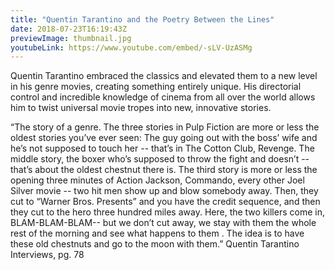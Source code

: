 ```yaml
---
title: "Quentin Tarantino and the Poetry Between the Lines"
date: 2018-07-23T16:19:43Z
previewImage: thumbnail.jpg
youtubeLink: https://www.youtube.com/embed/-sLV-UzASMg
---
```


Quentin Tarantino embraced the classics and elevated them to a new level in his genre movies, creating something entirely unique. His directorial control and incredible knowledge of cinema from all over the world allows him to twist universal movie tropes into new, innovative stories.

 “The story of a genre. The three stories in Pulp Fiction are more or less the oldest stories you’ve ever seen: The guy going out with the boss’ wife and he’s not supposed to touch her -- that’s in The Cotton Club, Revenge. The middle story, the boxer who’s supposed to throw the fight and doesn’t -- that’s about the oldest chestnut there is. The third story is more or less the opening three minutes of Action Jackson, Commando, every other Joel Silver movie -- two hit men show up and blow somebody away. Then, they cut to “Warner Bros. Presents” and you have the credit sequence, and then they cut to the hero three hundred miles away. Here, the two killers come in, BLAM-BLAM-BLAM-- but we don’t cut away, we stay with them the whole rest of the morning and see what happens to them . The idea is to have these old chestnuts and go to the moon with them.” Quentin Tarantino Interviews, pg. 78